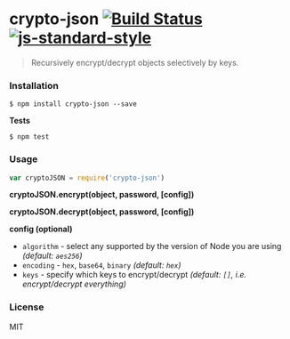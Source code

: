 # crypto-json [![Build Status](https://travis-ci.org/roryrjb/crypto-json.svg?branch=master)](https://travis-ci.org/roryrjb/crypto-json) [![js-standard-style](https://img.shields.io/badge/code%20style-standard-brightgreen.svg?style=flat)](https://github.com/feross/standard)

> Recursively encrypt/decrypt objects selectively by keys.

### Installation

```
$ npm install crypto-json --save
```

__Tests__

```
$ npm test
```

### Usage

```javascript
var cryptoJSON = require('crypto-json')
```

__cryptoJSON.encrypt(object, password, [config])__

__cryptoJSON.decrypt(object, password, [config])__

__config (optional)__

* `algorithm` - select any supported by the version of Node you are using _(default: `aes256`)_
* `encoding` - `hex`, `base64`, `binary` _(default: `hex`)_
* `keys` - specify which keys to encrypt/decrypt _(default: `[]`, i.e. encrypt/decrypt everything)_

### License

MIT
